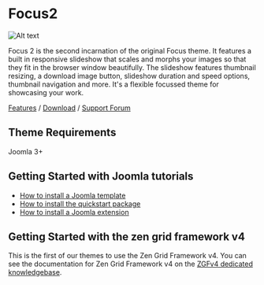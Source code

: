 Focus2
====
![Alt text](http://www.joomlabamboo.com/images/new/focus2/focus2-responsive.jpg 'Optional title')

Focus 2 is the second incarnation of the original Focus theme. It features a built in responsive slideshow that scales and morphs your images so that they fit in the browser window beautifully. The slideshow features thumbnail resizing, a download image button, slideshow duration and speed options, thumbnail navigation and more. It's a flexible focussed theme for showcasing your work.

[Features](http://www.joomlabamboo.com/joomla-templates/focus2) / [Download](http://www.joomlabamboo.com/downloads/template-downloads?param=focus2) / [Support Forum](http://www.joomlabamboo.com/index.php?option=com_kunena&view=category&catid=682&Itemid=215)

Theme Requirements
----

Joomla 3+

Getting Started with Joomla tutorials
----

- <a href="/getting-started/how-to-install-a-joomla-template">How to install a Joomla template</a>
- <a href="/getting-started/how-to-install-a-joomla-3-quickstart-package">How to install the quickstart package</a>
- <a href="http://docs.joomlabamboo.com/getting-started/how-to-install-a-joomla-module">How to install a Joomla extension</a>


Getting Started with the zen grid framework v4
----

This is the first of our themes to use the Zen Grid Framework v4. You can see the documentation for Zen Grid Framework v4 on the <a href="/zen-grid-framework-4/">ZGFv4 dedicated knowledgebase</a>.